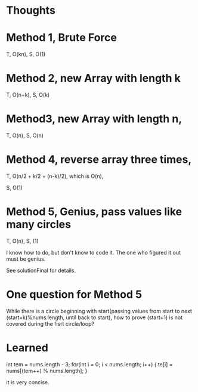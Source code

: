# Thoughts

# Method 1, Brute Force

T, O(kn), S, O(1)

# Method 2, new Array with length k

T, O(n+k), S, O(k)

# Method3, new Array with length n,

T, O(n), S, O(n)

# Method 4, reverse array three times,

T, O(n/2 + k/2 + (n-k)/2), which is O(n), 

S, O(1)

# Method 5, Genius, pass values like many circles

T, O(n), S, (1)

I know how to do, but don't know to code it. The one who figured it out must be genius. 

See solutionFinal for details.

# One question for Method 5

While there is a circle beginning with start(passing values from start to next (start+k)%nums.length, until back to start), how to prove (start+1) is not covered during the fisrt circle/loop?

# Learned

int tem = nums.length - 3;
for(int i = 0; i < nums.length; i++) {
    te[i] = nums[(tem++) % nums.length];
}

it is very concise.
